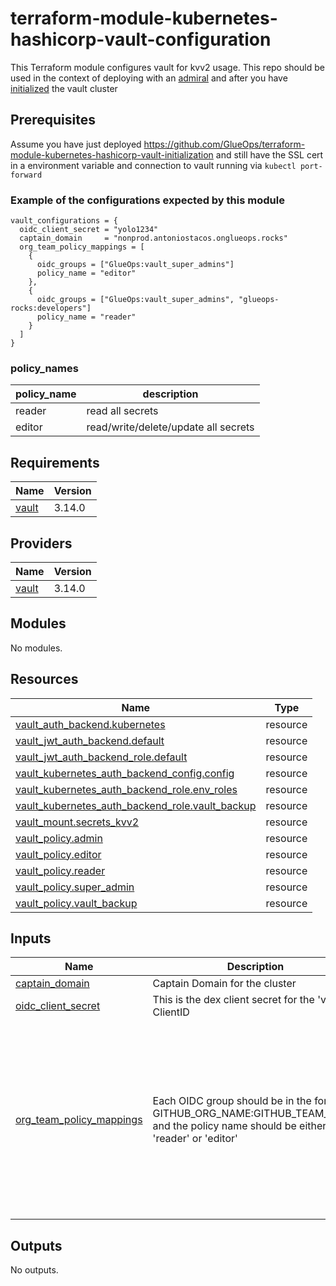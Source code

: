 <!-- BEGIN_TF_DOCS -->
# terraform-module-kubernetes-hashicorp-vault-configuration

This Terraform module configures vault for kvv2 usage. This repo should be used in the context of deploying with an [admiral](https://github.com/glueops/admiral) and after you have [initialized](https://github.com/GlueOps/terraform-module-kubernetes-hashicorp-vault-initialization) the vault cluster

## Prerequisites

Assume you have just deployed <https://github.com/GlueOps/terraform-module-kubernetes-hashicorp-vault-initialization> and still have the SSL cert in a environment variable and connection to vault running via `kubectl port-forward`

### Example of the configurations expected by this module

```hcl
vault_configurations = {
  oidc_client_secret = "yolo1234"
  captain_domain     = "nonprod.antoniostacos.onglueops.rocks"
  org_team_policy_mappings = [
    {
      oidc_groups = ["GlueOps:vault_super_admins"]
      policy_name = "editor"
    },
    {
      oidc_groups = ["GlueOps:vault_super_admins", "glueops-rocks:developers"]
      policy_name = "reader"
    }
  ]
}
```

### policy\_names

| policy\_name | description                          |
|-------------|--------------------------------------|
| reader      | read all secrets                     |
| editor      | read/write/delete/update all secrets |

## Requirements

| Name | Version |
|------|---------|
| <a name="requirement_vault"></a> [vault](#requirement\_vault) | 3.14.0 |

## Providers

| Name | Version |
|------|---------|
| <a name="provider_vault"></a> [vault](#provider\_vault) | 3.14.0 |

## Modules

No modules.

## Resources

| Name | Type |
|------|------|
| [vault_auth_backend.kubernetes](https://registry.terraform.io/providers/hashicorp/vault/3.14.0/docs/resources/auth_backend) | resource |
| [vault_jwt_auth_backend.default](https://registry.terraform.io/providers/hashicorp/vault/3.14.0/docs/resources/jwt_auth_backend) | resource |
| [vault_jwt_auth_backend_role.default](https://registry.terraform.io/providers/hashicorp/vault/3.14.0/docs/resources/jwt_auth_backend_role) | resource |
| [vault_kubernetes_auth_backend_config.config](https://registry.terraform.io/providers/hashicorp/vault/3.14.0/docs/resources/kubernetes_auth_backend_config) | resource |
| [vault_kubernetes_auth_backend_role.env_roles](https://registry.terraform.io/providers/hashicorp/vault/3.14.0/docs/resources/kubernetes_auth_backend_role) | resource |
| [vault_kubernetes_auth_backend_role.vault_backup](https://registry.terraform.io/providers/hashicorp/vault/3.14.0/docs/resources/kubernetes_auth_backend_role) | resource |
| [vault_mount.secrets_kvv2](https://registry.terraform.io/providers/hashicorp/vault/3.14.0/docs/resources/mount) | resource |
| [vault_policy.admin](https://registry.terraform.io/providers/hashicorp/vault/3.14.0/docs/resources/policy) | resource |
| [vault_policy.editor](https://registry.terraform.io/providers/hashicorp/vault/3.14.0/docs/resources/policy) | resource |
| [vault_policy.reader](https://registry.terraform.io/providers/hashicorp/vault/3.14.0/docs/resources/policy) | resource |
| [vault_policy.super_admin](https://registry.terraform.io/providers/hashicorp/vault/3.14.0/docs/resources/policy) | resource |
| [vault_policy.vault_backup](https://registry.terraform.io/providers/hashicorp/vault/3.14.0/docs/resources/policy) | resource |

## Inputs

| Name | Description | Type | Default | Required |
|------|-------------|------|---------|:--------:|
| <a name="input_captain_domain"></a> [captain\_domain](#input\_captain\_domain) | Captain Domain for the cluster | `string` | n/a | yes |
| <a name="input_oidc_client_secret"></a> [oidc\_client\_secret](#input\_oidc\_client\_secret) | This is the dex client secret for the 'vault' ClientID | `string` | n/a | yes |
| <a name="input_org_team_policy_mappings"></a> [org\_team\_policy\_mappings](#input\_org\_team\_policy\_mappings) | Each OIDC group should be in the format of GITHUB\_ORG\_NAME:GITHUB\_TEAM\_NAME and the policy name should be either 'reader' or 'editor' | <pre>list(object({<br>    policy_name = string<br>    oidc_groups = list(string)<br>  }))</pre> | <pre>[<br>  {<br>    "oidc_groups": [<br>      "example-org:team1",<br>      "example-org:team2"<br>    ],<br>    "policy_name": "reader"<br>  },<br>  {<br>    "oidc_groups": [<br>      "example-org:team1",<br>      "example-org:team3"<br>    ],<br>    "policy_name": "editor"<br>  }<br>]</pre> | no |

## Outputs

No outputs.
<!-- END_TF_DOCS -->
